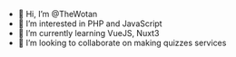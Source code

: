 - 👋 Hi, I’m @TheWotan
- 👀 I’m interested in PHP and JavaScript
- 🌱 I’m currently learning VueJS, Nuxt3
- 💞️ I’m looking to collaborate on making quizzes services

<!---
TheWotan/TheWotan is a ✨ special ✨ repository because its `README.md` (this file) appears on your GitHub profile.
You can click the Preview link to take a look at your changes.
--->
